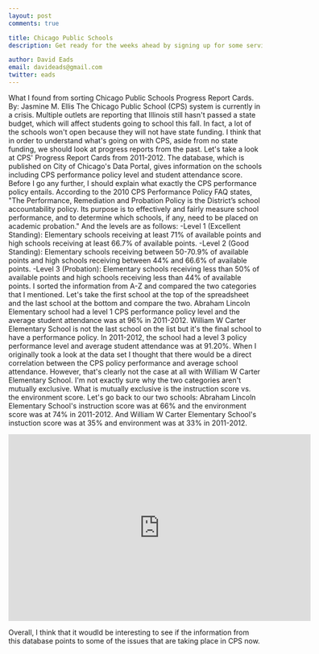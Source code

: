 ```yaml
---
layout: post
comments: true

title: Chicago Public Schools 
description: Get ready for the weeks ahead by signing up for some services.

author: David Eads
email: davideads@gmail.com
twitter: eads
---
```



What I found from sorting Chicago Public Schools Progress Report Cards.
By: Jasmine M. Ellis
The Chicago Public School (CPS) system is currently in a crisis. Multiple outlets are reporting that Illinois still hasn't passed a state budget, which will affect students going to school this fall. In fact, a lot of the schools won't open because they will not have state funding. I think that in order to understand what's going on with CPS, aside from no state funding, we should look at progress reports from the past.
Let's take a look at CPS' Progress Report Cards from 2011-2012. The database, which is published on City of Chicago's Data Portal, gives information on the schools including CPS performance policy level and student attendance score. Before I go any further, I should explain what exactly the CPS performance policy entails. According to the 2010 CPS Performance Policy FAQ states, "The Performance, Remediation and Probation Policy is the District’s school accountability policy. Its purpose is to
  effectively and fairly measure school performance, and to determine which schools, if any, need to be placed on
  academic probation." 
And the levels are as follows:
  -Level 1 (Excellent Standing): Elementary schools receiving at least 71% of available points and high schools receiving at least 66.7% of available points. 
  -Level 2 (Good Standing): Elementary schools receiving between 50-70.9% of available points and high schools receiving between 44% and 66.6% of available points.
  -Level 3 (Probation): Elementary schools receiving less than 50% of available points and high
schools receiving less than 44% of available points.
I sorted the information from A-Z and compared the two categories that I mentioned. Let's take the first school at the top of the spreadsheet and the last school at the bottom and compare the two.
Abraham Lincoln Elementary school had a level 1 CPS performance policy level and the average student attendance was at 96% in 2011-2012. William W Carter Elementary School is not the last school on the list but it's the final school to have a performance policy. In 2011-2012, the school had a level 3 policy performance level and average student attendance was at 91.20%.
When I originally took a look at the data set I thought that there would be a direct correlation between the CPS policy performance and average school attendance. However, that's clearly not the case at all with William W Carter Elementary School. I'm not exactly sure why the two categories aren't mutually exclusive. 
What is mutually exclusive is the instruction score vs. the environment score. Let's go back to our two schools:
  Abraham Lincoln Elementary School's instruction score was at 66% and the environment score was at 74% in 2011-2012. And William W Carter Elementary School's instuction score was at 35% and environment was at 33% in 2011-2012.
  
  <iframe width="600" height="371" seamless frameborder="0" scrolling="no" src="https://docs.google.com/spreadsheets/d/173EMtjra1nBaAGWthxZS9fdRDJZ2_PxYFVggCb5t504/pubchart?oid=533328517&amp;format=interactive"></iframe>
  
  
Overall, I think that it woudld be interesting to see if the information from this database points to some of the issues that are taking place in CPS now. 


